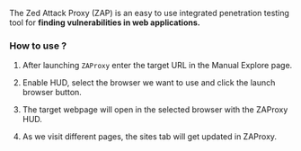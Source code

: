 
The Zed Attack Proxy (ZAP) is an easy to use integrated penetration testing tool for **finding vulnerabilities in web applications.**

###  How to use ?

1. After launching `ZAProxy` enter the target URL in the Manual Explore page.

2. Enable HUD, select the browser we want to use and click the launch browser button.

3. The target webpage will open in the selected browser with the ZAProxy HUD. 

4. As we visit different pages, the sites tab will get updated in ZAProxy.

